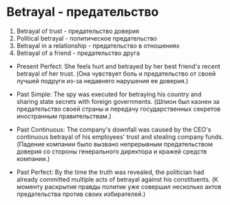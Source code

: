 # Betrayal - предательство

1. Betrayal of trust - предательство доверия
2. Political betrayal - политическое предательство
3. Betrayal in a relationship - предательство в отношениях
4. Betrayal of a friend - предательство друга

- Present Perfect: She feels hurt and betrayed by her best friend's recent betrayal of her trust.
  (Она чувствует боль и предательство от своей лучшей подруги из-за недавнего нарушения ее доверия.)

- Past Simple: The spy was executed for betraying his country and sharing state secrets with foreign governments.
  (Шпион был казнен за предательство своей страны и передачу государственных секретов иностранным правительствам.)

- Past Continuous: The company's downfall was caused by the CEO's continuous betrayal of his employees' trust and stealing company funds.
  (Падение компании было вызвано непрерывным предательством доверия со стороны генерального директора и кражей средств компании.)

- Past Perfect: By the time the truth was revealed, the politician had already committed multiple acts of betrayal against his constituents.
  (К моменту раскрытия правды политик уже совершил несколько актов предательства против своих избирателей.)
